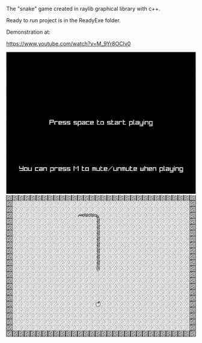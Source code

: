 The "snake" game created in raylib graphical library with c++.

Ready to run project is in the ReadyExe folder.

Demonstration at:

https://www.youtube.com/watch?v=M_9Yr8OClv0

![MainMenu](https://github.com/SzyZub/Snake/blob/master/ScreenShots/MainMenu.png)
![Gameplay](https://github.com/SzyZub/Snake/blob/master/ScreenShots/Gameplay.png)

